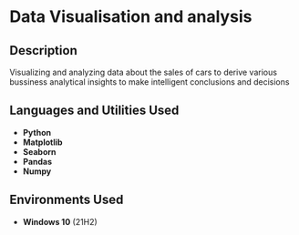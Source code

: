 <h1>Data Visualisation and analysis</h1>

<h2>Description</h2>
Visualizing and analyzing data about the sales of cars to derive various bussiness analytical insights to make intelligent conclusions and decisions<br />

<h2>Languages and Utilities Used</h2>

- <b>Python</b>
- <b>Matplotlib</b>
- <b>Seaborn</b>
- <b>Pandas</b>
- <b>Numpy</b> 



<h2>Environments Used </h2>

- <b>Windows 10</b> (21H2)
